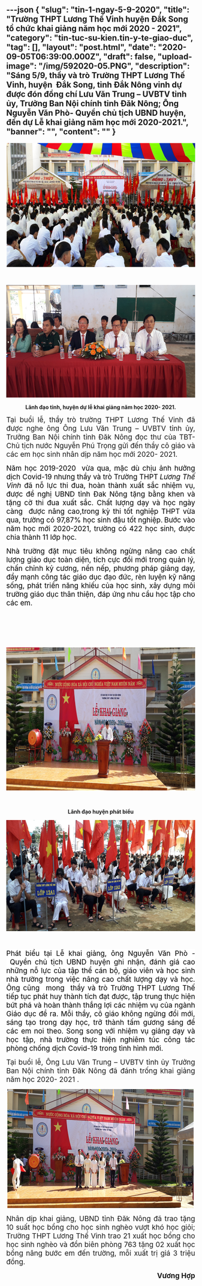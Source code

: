 ---json
{
    "slug": "tin-1-ngay-5-9-2020",
    "title": "Trường THPT Lương Thế Vinh huyện Đắk Song tổ chức khai giảng năm học mới 2020 - 2021",
    "category": "tin-tuc-su-kien.tin-y-te-giao-duc",
    "tag": [],
    "layout": "post.html",
    "date": "2020-09-05T06:39:00.000Z",
    "draft": false,
    "upload-image": "/img/592020-05.PNG",
    "description": "Sáng 5/9, thầy và trò Trường THPT Lương Thế Vinh, huyện  Đắk Song, tỉnh Đắk Nông vinh dự được đón đồng chí Lưu Văn Trung – UVBTV tỉnh ủy, Trưởng Ban Nội chính tỉnh Đăk Nông; Ông Nguyễn Văn Phò- Quyền chủ tịch UBND huyện, đến dự Lễ khai giảng năm học mới 2020-2021.",
    "banner": "",
    "__content__": ""
}
---
<p style="text-align:center"><img alt="" src="/img/592020-01.PNG" /></p>

<p style="text-align:justify">&nbsp;</p>

<p style="text-align:center"><img alt="" src="/img/592020-02.PNG" /></p>

<p style="text-align:center"><strong>L&atilde;nh đạo tỉnh, huyện dự lễ khai giảng năm học 2020- 2021.</strong></p>

<p style="text-align:justify"><span style="font-size:14.0pt">Tại buổi lễ, thầy tr&ograve; trường THPT Lương Thế Vinh đ&atilde; được nghe &ocirc;ng </span><span style="font-size:14.0pt">&Ocirc;ng Lưu Văn Trung &ndash; UVBTV tỉnh ủy, Trưởng Ban Nội ch&iacute;nh tỉnh Đăk N&ocirc;ng đọc thư của TBT- Chủ tịch nước Nguyễn Ph&uacute; Trọng gửi đến thầy c&ocirc; gi&aacute;o v&agrave; c&aacute;c em học sinh nh&acirc;n dịp năm học mới 2020- 2021.</span></p>

<p style="text-align:justify"><span style="font-size:14.0pt"><span style="background-color:white"><span style="color:black">Năm học 2019-2020 &nbsp;vừa qua, mặc d&ugrave; chịu ảnh hưởng dịch Covid-19 nhưng thầy v&agrave; tr&ograve; Tr&shy;ường THPT<em><strong> </strong></em><em>Lương Thế Vinh</em> đ&atilde; nỗ lực thi đua, ho&agrave;n th&agrave;nh xuất sắc nhiệm vụ, được đề nghị UBND tỉnh Đak N&ocirc;ng tặng bằng khen v&agrave; tặng cờ thi đua xuất sắc. Chất lượng dạy v&agrave; học ng&agrave;y c&agrave;ng &nbsp;được n&acirc;ng cao,trong kỳ thi tốt nghiệp THPT vừa qua, trường c&oacute; 97,87% học sinh đậu tốt nghiệp.</span></span></span> <span style="font-size:14.0pt"><span style="background-color:white"><span style="color:black">Bước v&agrave;o năm học mới 2020-2021, tr&shy;ường c&oacute; 422 học sinh, được chia th&agrave;nh 11 lớp học.</span></span></span></p>

<p style="text-align:justify"><span style="font-size:14.0pt"><span style="background-color:white"><span style="color:black">Nh&agrave; trường đặt mục ti&ecirc;u kh&ocirc;ng ngừng n&acirc;ng cao chất lượng gi&aacute;o dục to&agrave;n diện, t&iacute;ch cực đổi mới trong quản l&yacute;, chấn chỉnh kỷ cương, nền nếp, phương ph&aacute;p giảng dạy, đẩy mạnh c&ocirc;ng t&aacute;c gi&aacute;o dục đạo đức, r&egrave;n luyện kỹ năng sống, ph&aacute;t triển năng khiếu của học sinh, x&acirc;y dựng m&ocirc;i trường gi&aacute;o dục th&acirc;n thiện, đ&aacute;p ứng nhu cầu học tập cho c&aacute;c em.</span></span></span></p>

<p style="text-align:justify">&nbsp;</p>

<p style="text-align:justify">&nbsp;</p>

<p style="text-align:justify">&nbsp;</p>

<p style="text-align:center"><img alt="" src="/img/592020-03.PNG" /></p>

<p style="text-align:center">&nbsp;</p>

<p style="text-align:center"><strong>L&atilde;nh đạo huyện ph&aacute;t biểu</strong></p>

<p style="text-align:center"><img alt="" src="/img/592020-04.PNG" /></p>

<p style="text-align:justify">&nbsp;</p>

<p style="text-align:justify"><span style="font-size:14.0pt"><span style="background-color:white"><span style="color:black">Ph&aacute;t biểu tại Lễ khai giảng, &ocirc;ng Nguyễn Văn Ph&ograve; - &nbsp;Quyền chủ tịch UBND huyện ghi nhận, đ&aacute;nh gi&aacute; cao những nỗ lực của tập thể c&aacute;n bộ, gi&aacute;o vi&ecirc;n v&agrave; học sinh nh&agrave; trường trong việc n&acirc;ng cao chất lượng dạy v&agrave; học. &Ocirc;ng cũng&nbsp; mong &nbsp;thầy v&agrave; tr&ograve; Trường THPT Lương Thế tiếp tục ph&aacute;t huy th&agrave;nh t&iacute;ch đạt được, tập trung thực hiện bứt ph&aacute; v&agrave; ho&agrave;n th&agrave;nh thắng lợi c&aacute;c nhiệm vụ của ng&agrave;nh Gi&aacute;o dục đề ra. Mỗi thầy, c&ocirc; gi&aacute;o kh&ocirc;ng ngừng đổi mới, s&aacute;ng tạo trong dạy học, trở th&agrave;nh tấm gương s&aacute;ng để c&aacute;c em noi theo. Song song với nhiệm vụ giảng dạy v&agrave; học tập, nh&agrave; trường thực hiện nghi&ecirc;m t&uacute;c c&ocirc;ng t&aacute;c ph&ograve;ng chống dịch Covid-19 trong t&igrave;nh h&igrave;nh mới.</span></span></span></p>

<p style="text-align:justify"><span style="font-size:14.0pt">Tại buổi lễ, &Ocirc;ng Lưu Văn Trung &ndash; UVBTV tỉnh ủy Trưởng Ban Nội ch&iacute;nh tỉnh Đăk N&ocirc;ng đ&atilde; đ&aacute;nh trống khai giảng năm học 2020- 2021 .</span></p>

<p style="text-align:center"><img alt="" src="/img/592020-05.PNG" /></p>

<p style="text-align:justify"><span style="font-size:14.0pt">Nh&acirc;n dịp khai giảng, UBND tỉnh Đăk N&ocirc;ng đ&atilde; trao tặng 10 suất học bổng cho học sinh ngh&egrave;o vượt kh&oacute; học giỏi; Trường THPT Lương Thế Vinh trao 21 xuất học bổng cho học sinh ngh&egrave;o v&agrave; đồn bi&ecirc;n ph&ograve;ng 763 tặng 02 xuất học bổng n&acirc;ng bước em đến trường, mỗi xuất trị gi&aacute; 3 triệu đồng.</span></p>

<p style="text-align:right"><strong><span style="font-size:14.0pt">Vương Hợp</span></strong></p>

<p style="text-align:justify">&nbsp;</p>

<p style="text-align:justify">&nbsp;</p>

<p style="text-align:justify">&nbsp;</p>

<p style="text-align:justify">&nbsp;</p>

<p style="text-align:justify">&nbsp;</p>

<p style="text-align:justify">&nbsp;</p>
